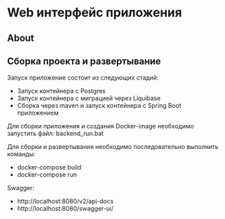 # Web интерфейс приложения

## About


## Сборка проекта и развертывание
Запуск приложение состоит из следующих стадий:
- Запуск контейнера с Postgres
- Запуск контейнера c миграцией через Liquibase
- Сборка через maven и запуск контейнера c Spring Boot приложением


Для сборки приложения и создания Docker-image необходимо запустить файл: backend_run.bat


Для сборки и развертывания необходимо последовательно выполнить команды:
- docker-compose build
- docker-compose run


Swagger:
- http://localhost:8080/v2/api-docs
- http://localhost:8080/swagger-ui/
